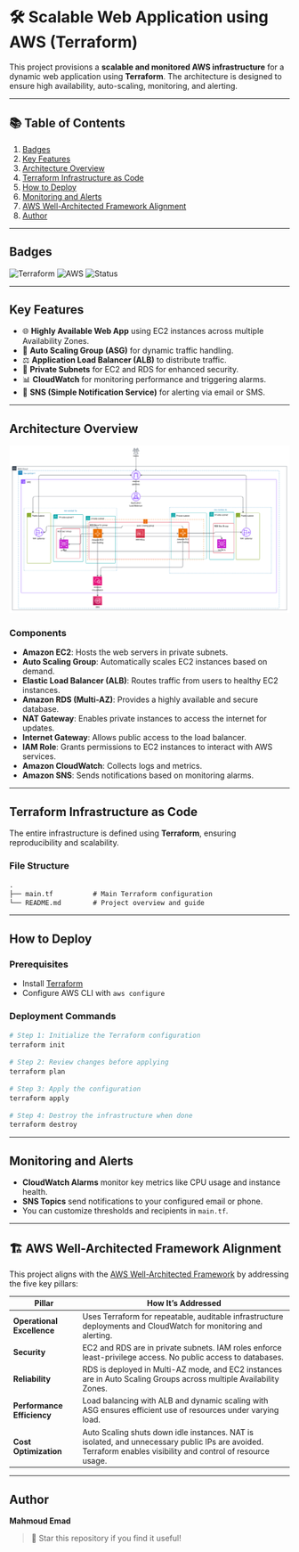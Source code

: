 # 🛠️ Scalable Web Application using AWS (Terraform)

This project provisions a **scalable and monitored AWS infrastructure** for a dynamic web application using **Terraform**. The architecture is designed to ensure high availability, auto-scaling, monitoring, and alerting.

---

## 📚 Table of Contents

1. [Badges](#badges)  
2. [Key Features](#key-features)  
3. [Architecture Overview](#architecture-overview)  
4. [Terraform Infrastructure as Code](#terraform-infrastructure-as-code)  
5. [How to Deploy](#how-to-deploy)  
6. [Monitoring and Alerts](#monitoring-and-alerts)  
7. [AWS Well-Architected Framework Alignment](#aws-well-architected-framework-alignment)  
8. [Author](#author)

---

## Badges

![Terraform](https://img.shields.io/badge/IaC-Terraform-623CE4?logo=terraform)
![AWS](https://img.shields.io/badge/Cloud-AWS-FF9900?logo=amazon-aws)
![Status](https://img.shields.io/badge/status-active-brightgreen)


---

## Key Features

- 🌐 **Highly Available Web App** using EC2 instances across multiple Availability Zones.
- 🔁 **Auto Scaling Group (ASG)** for dynamic traffic handling.
- ⚖️ **Application Load Balancer (ALB)** to distribute traffic.
- 🔐 **Private Subnets** for EC2 and RDS for enhanced security.
- 📊 **CloudWatch** for monitoring performance and triggering alarms.
- 📣 **SNS (Simple Notification Service)** for alerting via email or SMS.

---

## Architecture Overview

![AWS Architecture](https://github.com/Mahmoud9423/Metro-Reward-System-using-AWS/blob/main/AWS%20(3).png)

### Components

- **Amazon EC2**: Hosts the web servers in private subnets.
- **Auto Scaling Group**: Automatically scales EC2 instances based on demand.
- **Elastic Load Balancer (ALB)**: Routes traffic from users to healthy EC2 instances.
- **Amazon RDS (Multi-AZ)**: Provides a highly available and secure database.
- **NAT Gateway**: Enables private instances to access the internet for updates.
- **Internet Gateway**: Allows public access to the load balancer.
- **IAM Role**: Grants permissions to EC2 instances to interact with AWS services.
- **Amazon CloudWatch**: Collects logs and metrics.
- **Amazon SNS**: Sends notifications based on monitoring alarms.

---

## Terraform Infrastructure as Code

The entire infrastructure is defined using **Terraform**, ensuring reproducibility and scalability.

### File Structure

```
.
├── main.tf          # Main Terraform configuration
└── README.md        # Project overview and guide
```

---

## How to Deploy
### Prerequisites

- Install [Terraform](https://www.terraform.io/downloads)
- Configure AWS CLI with `aws configure`

### Deployment Commands

```bash
# Step 1: Initialize the Terraform configuration
terraform init
```

```bash
# Step 2: Review changes before applying
terraform plan
```

```bash
# Step 3: Apply the configuration
terraform apply
```

```bash
# Step 4: Destroy the infrastructure when done
terraform destroy
```

---

## Monitoring and Alerts

- **CloudWatch Alarms** monitor key metrics like CPU usage and instance health.
- **SNS Topics** send notifications to your configured email or phone.
- You can customize thresholds and recipients in `main.tf`.

---
## 🏗️ AWS Well-Architected Framework Alignment

This project aligns with the [AWS Well-Architected Framework](https://aws.amazon.com/architecture/well-architected/) by addressing the five key pillars:

| Pillar                  | How It’s Addressed                                                                                     |
|-------------------------|--------------------------------------------------------------------------------------------------------|
| **Operational Excellence** | Uses Terraform for repeatable, auditable infrastructure deployments and CloudWatch for monitoring and alerting. |
| **Security**               | EC2 and RDS are in private subnets. IAM roles enforce least-privilege access. No public access to databases.   |
| **Reliability**            | RDS is deployed in Multi-AZ mode, and EC2 instances are in Auto Scaling Groups across multiple Availability Zones. |
| **Performance Efficiency** | Load balancing with ALB and dynamic scaling with ASG ensures efficient use of resources under varying load.     |
| **Cost Optimization**      | Auto Scaling shuts down idle instances. NAT is isolated, and unnecessary public IPs are avoided. Terraform enables visibility and control of resource usage. |

---

## Author

**Mahmoud Emad**

> 🌟 Star this repository if you find it useful!
